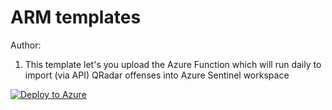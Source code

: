 # ARM templates 
Author:

1) This template let's you upload the Azure Function which will run daily to import (via API) QRadar offenses into Azure Sentinel workspace

[![Deploy to Azure](https://aka.ms/deploytoazurebutton)](https://portal.azure.com/#create/Microsoft.Template/uri/https%3A%2F%2Fraw.githubusercontent.com%2Fhieuttmmo%2Fazure_sentinel_qradar_connector%2Fmain%2Fazuredeploy_QRADARConnector_API_FunctionApp.json)
